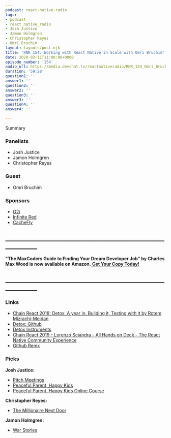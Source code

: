 ```yaml
---
podcast: react-native-radio
tags:
- podcast
- react_native_radio
- Josh Justice
- Jamon Holmgren
- Christopher Reyes
- Omri Bruchim
layout: layouts/post.njk
title: 'RNR 154: Working with React Native in Scale with Omri Bruchim'
date: 2020-02-11T11:00:00+0000
episode_number: '154'
audio_url: https://media.devchat.tv/reactnativeradio/RNR_154_Omri_Bruchim.mp3
duration: '59:28'
question1: ''
answer1: ''
question2: ''
answer2: ''
question3: ''
answer3: ''
question4: ''
answer4: ''

---
```

Summary

### **Panelists**

* Josh Justice
* Jamon Holmgren
* Christopher Reyes

### **Guest**

* Omri Bruchim

### **Sponsors**

* [G2i](https://www.g2i.co/?utm_source=React_Native_Radio&utm_medium=Podcast)
* [Infinite Red](http://radio.infinite.red/)
* [CacheFly](https://www.cachefly.com/)

## **____________________________________________________________**

**"The MaxCoders Guide to Finding Your Dream Developer Job" by Charles Max Wood is now available on Amazon.**[ **Get Your Copy Today!**](https://www.amazon.com/gp/product/B081MBL5C9/ref=as_li_ss_tl?ie=UTF8&linkCode=sl1&tag=devchattv-20&linkId=9d61363241636e2546ef46abba198746&language=en_US)

## **____________________________________________________________**

### **Links**

* [Chain React 2018: Detox: A year in. Building it, Testing with it by Rotem Mizrachi-Meidan](https://www.youtube.com/watch?v=aMheT1qL5Lk "https://www.youtube.com/watch?v=aMheT1qL5Lk")
* [Detox: Github](https://github.com/wix/Detox)
* [Detox Instruments](https://github.com/wix/DetoxInstruments)
* [Chain React 2019 - Lorenzo Sciandra - All Hands on Deck - The React Native Community Experience](https://www.youtube.com/watch?v=OVzMw3vYrDI "https://www.youtube.com/watch?v=OVzMw3vYrDI")
* [Github Remx](https://github.com/wix/remx "https://github.com/wix/remx")

### **Picks**

**Josh Justice:**

* [Pitch Meetings](https://www.youtube.com/playlist?list=PLRE-UFLEgWzBuOiqemhEI9b4gmmBbutnC)
* [Peaceful Parent, Happy Kids](https://www.amazon.com/Peaceful-Parent-Happy-Kids-Connecting/dp/0399160280)
* [Peaceful Parent, Happy Kids Online Course](https://courses.ahaparenting.com/peaceful-parenting-course)

**Christopher Reyes:**

* [The Millionaire Next Door](https://www.amazon.com/Millionaire-Next-Door-Surprising-Americas/dp/1589795474 "https://www.amazon.com/Millionaire-Next-Door-Surprising-Americas/dp/1589795474")

**Jamon Holmgren:**

* [War Stories](https://www.youtube.com/playlist?list=PLKBPwuu3eCYkScmqpD9xE7UZsszweVO0n)